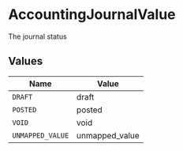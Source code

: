 # AccountingJournalValue

The journal status


## Values

| Name             | Value            |
| ---------------- | ---------------- |
| `DRAFT`          | draft            |
| `POSTED`         | posted           |
| `VOID`           | void             |
| `UNMAPPED_VALUE` | unmapped_value   |